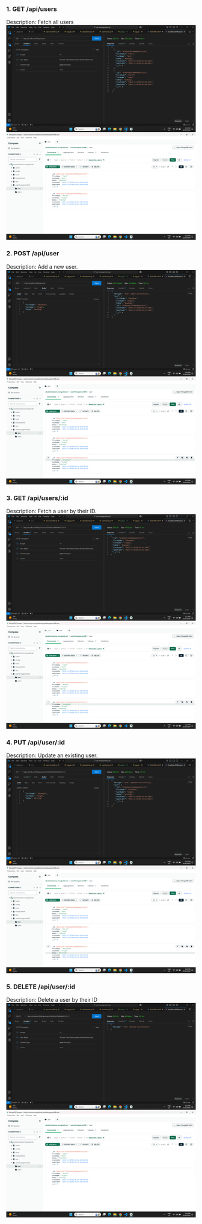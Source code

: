 ### 1. GET /api/users
Description: Fetch all users
![ThunderClient](./Screenshots/Screenshot%20(73).png)
![MongoDb compass](./Screenshots/Screenshot%20(74).png)

### 2. POST /api/user
Description: Add a new user.
![ThunderClient](./Screenshots/Screenshot%20(75).png)
![MongoDb compass](./Screenshots/Screenshot%20(76).png)

### 3. GET /api/users/:id
Description: Fetch a user by their ID.
![ThunderClient](./Screenshots/Screenshot%20(77).png)
![MongoDb compass](./Screenshots/Screenshot%20(78).png)

### 4. PUT /api/user/:id
Description: Update an existing user.
![ThunderClient](./Screenshots/Screenshot%20(79).png)
![MongoDb compass](./Screenshots/Screenshot%20(80).png)

### 5. DELETE /api/user/:id
Description: Delete a user by their ID
![ThunderClient](./Screenshots/Screenshot%20(81).png)
![MongoDb compass](./Screenshots/Screenshot%20(82).png)